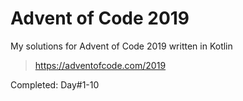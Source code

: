 # Advent of Code 2019

My solutions for Advent of Code 2019 written in Kotlin
> https://adventofcode.com/2019


Completed: Day#1-10
